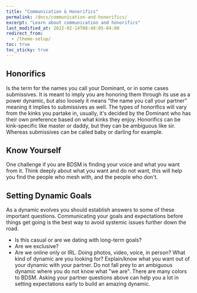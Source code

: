```yaml
---
title: "Communication & Honorifics"
permalink: /docs/communication-and-honorifics/
excerpt: "Learn about communication and honorifics"
last_modified_at: 2022-02-14T08:48:05-04:00
redirect_from:
  - /theme-setup/
toc: true
toc_sticky: true
---
```

## Honorifics
Is the term for the names you call your Dominant, or in some cases submissives. It is meant to imply you are honoring them through its use as a power dynamic, but also loosely it means "the name you call your partner" meaning it implies to submissives as well. The types of honorifics will vary from the kinks you partake in, usually, it's decided by the Dominant who has their own preference based on what kinks they enjoy. Honorifics can be kink-specific like master or daddy, but they can be ambiguous like sir. Whereas submissives can be called baby or darling for example.

## Know Yourself
One challenge if you are BDSM is finding your voice and what you want from it. Think deeply about what you want and do not want, this will help you find the people who mesh with, and the people who don't. 

## Setting Dynamic Goals
As a dynamic evolves you should establish answers to some of these important questions. Communicating your goals and expectations before things get going is the best way to avoid systemic issues further down the road.
- Is this casual or are we dating with long-term goals?
- Are we exclusive?
- Are we online only or IRL. Doing photos, video, voice, in person? What kind of dynamic are you looking for?
Explain/know what you want out of your dynamic with your partner. Do not fall prey to an ambiguous dynamic where you do not know what "we are". There are many colors to BDSM. Asking your partner questions above can help you a lot in setting expectations early to build an amazing dynamic.

